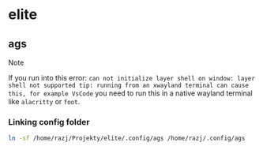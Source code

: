 # elite

## ags

> [!NOTE]
> If you run into this error: `can not initialize layer shell on window: layer shell not supported
tip: running from an xwayland terminal can cause this, for example VsCode` you need to run this in a native wayland terminal like `alacritty` or `foot`.

### Linking config folder

```bash
ln -sf /home/razj/Projekty/elite/.config/ags /home/razj/.config/ags
```
